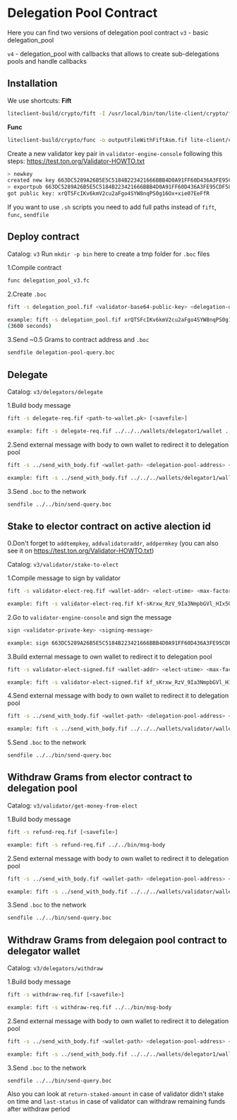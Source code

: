 # Delegation Pool Contract

Here you can find two versions of delegation pool contract
`v3` - basic delegation_pool

`v4` - delegation_pool with callbacks that allows to create sub-delegations pools and handle callbacks

## Installation

We use shortcuts:
**Fift**

```bash
liteclient-build/crypto/fift -I /usr/local/bin/ton/lite-client/crypto/fift/lib/
```

**Func**

```bash
liteclient-build/crypto/func -o outputFileWithFiftAsm.fif lite-client/crypto/smartcont/stdlib.fc
```

Create a new validator key pair in `validator-engine-console` following this steps: <https://test.ton.org/Validator-HOWTO.txt>

```bash
> newkey
created new key 663DC5289A26B5E5C5184B223421666BBB4D0A91FF60D436A3FE95CDF5833F06
> exportpub 663DC5289A26B5E5C5184B223421666BBB4D0A91FF60D436A3FE95CDF5833F06
got public key: xrQTSFcIKv6kmV2cu2aFgo4SYW8nqPS0g16Ox+xie07EeFfR
```

If you want to use `.sh` scripts you need to add full paths instead of `fift`, `func`, `sendfile`

## Deploy contract

Catalog: `v3`
Run `mkdir -p bin` here to create a tmp folder for `.boc` files

1.Compile contract

```bash
func delegation_pool_v3.fc
```

2.Create `.boc`

```bash
fift -s delegation_pool.fif <validator-base64-public-key> <delegation-deadline-delta> [<savefile>]

example: fift -s delegation_pool.fif xrQTSFcIKv6kmV2cu2aFgo4SYW8nqPS0g16Ox+xie07EeFfR 3600 delegation-pool
(3600 seconds)
```

3.Send ~0.5 Grams to contract address and `.boc`

```bash
sendfile delegation-pool-query.boc
```

## Delegate

Catalog: `v3/delegators/delegate`

1.Build body message  

```bash
fift -s delegate-req.fif <path-to-wallet.pk> [<savefile>]

example: fift -s delegate-req.fif ../../../wallets/delegator1/wallet ../../bin/msg-body
```

2.Send external message with body to own wallet to redirect it to delegation pool

```bash
fift -s ../send_with_body.fif <wallet-path> <delegation-pool-address> <wallet-seqno> <amount> <message-path> <savefile>

example: fift -s ../send_with_body.fif ../../../wallets/delegator1/wallet kf-sKrxw_RzV_9Ia3NmpbGVl_HIx5OeKjO3Ok0_m7aVD9Tg8 108 .5  ../../bin/msg-body ../../bin/send-query
```

3.Send `.boc` to the network

```bash
sendfile ../../bin/send-query.boc
```

## Stake to elector contract on active alection id

0.Don't forget to `addtempkey`, `addvalidatoraddr`, `addpermkey`
(you can also see it on <https://test.ton.org/Validator-HOWTO.txt>)

Catalog: `v3/validator/stake-to-elect`

1.Compile message to sign by validator

```bash
fift -s validator-elect-req.fif <wallet-addr> <elect-utime> <max-factor> [adnl-addr]

example: fift -s validator-elect-req.fif kf-sKrxw_RzV_9Ia3NmpbGVl_HIx5OeKjO3Ok0_m7aVD9Tg8 1576995446 2.7 E54FD72A5DA0052E9CA4E7CCC5AF265BDF3B59FE4D18CD0A17C3E40646DE6751
```

2.Go to `validator-engine-console` and sign the message

```bash
sign <validator-private-key> <signing-message>

example: sign 663DC5289A26B5E5C5184B223421666BBB4D0A91FF60D436A3FE95CDF5833F06 654C50740160D4B300020000D4997143CFF04FCDF6EAF1EC09351A07D47ED76DA9C4EB7A66AEDC2E670456B2B0608226E96001BBBC08E352FD08EF83207D56AD46963A1968A0289C6F82F963
```

3.Build external message to own wallet to redirect it to delegation pool

```bash
fift -s validator-elect-signed.fif <wallet-addr> <elect-utime> <max-factor> <adnl-addr> <validator-pubkey> <validator-signature> [<savefile>]

example: fift -s validator-elect-signed.fif kf_sKrxw_RzV_9Ia3NmpbGVl_HIx5OeKjO3Ok0_m7aVD9Tg8 1576995446 2.7 E54FD72A5DA0052E9CA4E7CCC5AF265BDF3B59FE4D18CD0A17C3E40646DE6751 xrQTSFcIKv6kmV2cu2aFgo4SYW8nqPS0g16Ox+xie07EeFfR GUZr/gjNqXTBV0ZlDTwYC5F6pD9lcWZJfgBPXG4MjBXZzr5fWMo0QRodLGcz0i+feljEa7VSw0w4SAh/Kb/mDg== ../../bin/msg-body
```

4.Send external message with body to own wallet to redirect it to delegation pool

```bash
fift -s ../send_with_body.fif <wallet-path> <delegation-pool-address> <wallet-seqno> <amount> <message-path> <savefile>

example: fift -s ../send_with_body.fif ../../../wallets/validator/wallet kf-sKrxw_RzV_9Ia3NmpbGVl_HIx5OeKjO3Ok0_m7aVD9Tg8 30 1  ../../bin/msg-body ../../bin/send-query
```

5.Send `.boc` to the network

```bash
sendfile ../../bin/send-query.boc
```

## Withdraw Grams from elector contract to delegation pool

Catalog: `v3/validator/get-money-from-elect`

1.Build body message

```bash
fift -s refund-req.fif [<savefile>]

example: fift -s refund-req.fif ../../bin/msg-body
```

2.Send external message with body to own wallet to redirect it to delegation pool

```bash
fift -s ../send_with_body.fif <wallet-path> <delegation-pool-address> <wallet-seqno> <amount> <message-path> <savefile>

example: fift -s ../send_with_body.fif ../../../wallets/validator/wallet kf-sKrxw_RzV_9Ia3NmpbGVl_HIx5OeKjO3Ok0_m7aVD9Tg8 31 4  ../../bin/msg-body ../../bin/send-query
```

3.Send `.boc` to the network

```bash
sendfile ../../bin/send-query.boc
```

## Withdraw Grams from delegaion pool contract to delegator wallet

Catalog: `v3/delegators/withdraw`

1.Build body message

```bash
fift -s withdraw-req.fif [<savefile>]

example: fift -s withdraw-req.fif ../../bin/msg-body
```

2.Send external message with body to own wallet to redirect it to delegation pool

```bash
fift -s ../send_with_body.fif <wallet-path> <delegation-pool-address> <wallet-seqno> <amount> <message-path> <savefile>

example: fift -s ../send_with_body.fif ../../../wallets/delegator1/wallet kf-sKrxw_RzV_9Ia3NmpbGVl_HIx5OeKjO3Ok0_m7aVD9Tg8 110 1  ../../bin/msg-body ../../bin/send-query
```

3.Send `.boc` to the network

```bash
sendfile ../../bin/send-query.boc
```

Also you can look at `return-staked-amount` in case of validator didn't stake on time and `last-status` in case of validator can withdraw remaining funds after withdraw period
